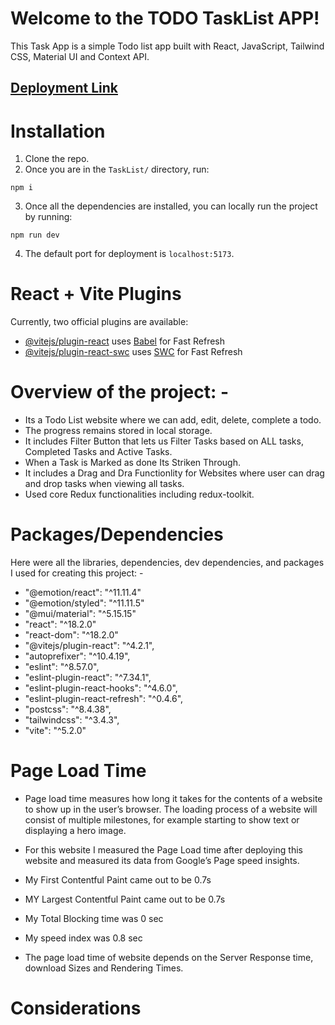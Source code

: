 # Welcome to the TODO TaskList APP!

This Task App is a simple Todo list app built with React, JavaScript, Tailwind CSS, Material UI and Context API.

## [Deployment Link](https://task-list-psi-liard.vercel.app/)

# Installation

1. Clone the repo.
2. Once you are in the `TaskList/` directory, run:

```
npm i
```

3. Once all the dependencies are installed, you can locally run the project by running:

```
npm run dev
```

4. The default port for deployment is `localhost:5173`.

# React + Vite Plugins

Currently, two official plugins are available:

- [@vitejs/plugin-react](https://github.com/vitejs/vite-plugin-react/blob/main/packages/plugin-react/README.md) uses [Babel](https://babeljs.io/) for Fast Refresh
- [@vitejs/plugin-react-swc](https://github.com/vitejs/vite-plugin-react-swc) uses [SWC](https://swc.rs/) for Fast Refresh

# Overview of the project: -

- Its a Todo List website where we can add, edit, delete, complete a todo.
- The progress remains stored in local storage.
- It includes Filter Button that lets us Filter Tasks based on ALL tasks, Completed Tasks and Active Tasks.
- When a Task is Marked as done Its Striken Through.
- It includes a Drag and Dra Functionlity for Websites where user can drag and drop tasks when viewing all tasks.
- Used core Redux functionalities including redux-toolkit.

# Packages/Dependencies

Here were all the libraries, dependencies, dev dependencies, and packages I used for creating this project: -

- "@emotion/react": "^11.11.4"
- "@emotion/styled": "^11.11.5"
- "@mui/material": "^5.15.15"
- "react": "^18.2.0"
- "react-dom": "^18.2.0"
- "@vitejs/plugin-react": "^4.2.1",
- "autoprefixer": "^10.4.19",
- "eslint": "^8.57.0",
- "eslint-plugin-react": "^7.34.1",
- "eslint-plugin-react-hooks": "^4.6.0",
- "eslint-plugin-react-refresh": "^0.4.6",
- "postcss": "^8.4.38",
- "tailwindcss": "^3.4.3",
- "vite": "^5.2.0"

# Page Load Time

- Page load time measures how long it takes for the contents of a website to show up in the user’s browser. The loading process of a website will consist of multiple milestones, for example starting to show text or displaying a hero image.

- For this website I measured the Page Load time after deploying this website and measured its data from Google’s Page speed insights.
- My First Contentful Paint came out to be 0.7s
- MY Largest Contentful Paint came out to be 0.7s
- My Total Blocking time was 0 sec
- My speed index was 0.8 sec

- The page load time of website depends on the Server Response time, download Sizes and Rendering Times.

# Considerations

